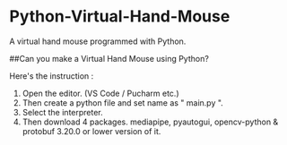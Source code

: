 # Python-Virtual-Hand-Mouse
A virtual hand mouse programmed with Python.

##Can you make a Virtual Hand Mouse using Python?

Here's the instruction :

1. Open the editor. (VS Code / Pucharm etc.)
2. Then create a python file and set name as " main.py ". 
3. Select the interpreter. 
4. Then download 4 packages. mediapipe, pyautogui, opencv-python & protobuf 3.20.0 or  lower version of it.
